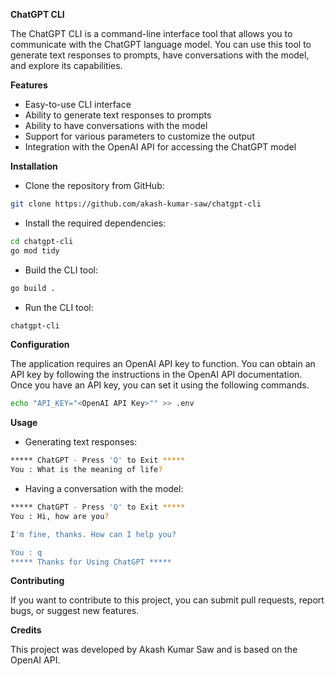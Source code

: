 **ChatGPT CLI**

The ChatGPT CLI is a command-line interface tool that allows you to communicate with the ChatGPT language model. You can use this tool to generate text responses to prompts, have conversations with the model, and explore its capabilities.

**Features**
- Easy-to-use CLI interface
- Ability to generate text responses to prompts
- Ability to have conversations with the model
- Support for various parameters to customize the output
- Integration with the OpenAI API for accessing the ChatGPT model

**Installation**
- Clone the repository from GitHub:
```bash
git clone https://github.com/akash-kumar-saw/chatgpt-cli
```
- Install the required dependencies:
```bash
cd chatgpt-cli
go mod tidy
```
- Build the CLI tool:
```bash
go build .
```
- Run the CLI tool:
```bash
chatgpt-cli
```

**Configuration**

The application requires an OpenAI API key to function. You can obtain an API key by following the instructions in the OpenAI API documentation.
Once you have an API key, you can set it using the following commands.
```bash
echo "API_KEY="<OpenAI API Key>"" >> .env
```

**Usage**

- Generating text responses:
```bash
***** ChatGPT - Press 'Q' to Exit *****
You : What is the meaning of life?
```

- Having a conversation with the model:
```bash
***** ChatGPT - Press 'Q' to Exit *****
You : Hi, how are you?

I'm fine, thanks. How can I help you?

You : q
***** Thanks for Using ChatGPT *****
```

**Contributing**

If you want to contribute to this project, you can submit pull requests, report bugs, or suggest new features.

**Credits**

This project was developed by Akash Kumar Saw and is based on the OpenAI API.

